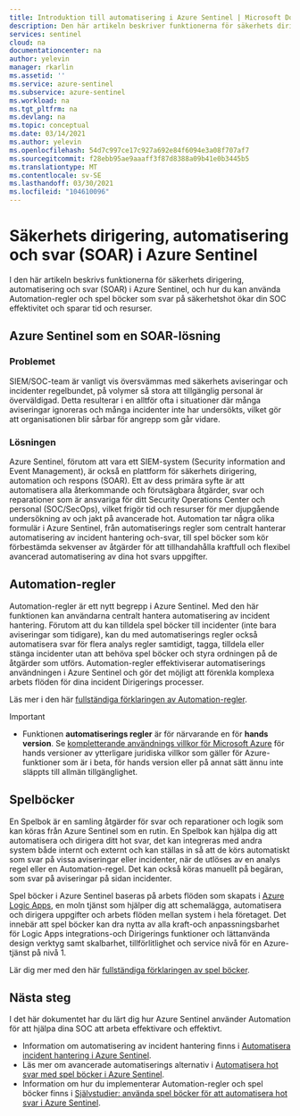 ```yaml
---
title: Introduktion till automatisering i Azure Sentinel | Microsoft Docs
description: Den här artikeln beskriver funktionerna för säkerhets dirigering, automatisering och svar (SOAR) i Azure Sentinel och beskriver dess SOAR-komponenter – Automation-regler och spel böcker.
services: sentinel
cloud: na
documentationcenter: na
author: yelevin
manager: rkarlin
ms.assetid: ''
ms.service: azure-sentinel
ms.subservice: azure-sentinel
ms.workload: na
ms.tgt_pltfrm: na
ms.devlang: na
ms.topic: conceptual
ms.date: 03/14/2021
ms.author: yelevin
ms.openlocfilehash: 54d7c997ce17c927a692e84f6094e3a08f707af7
ms.sourcegitcommit: f28ebb95ae9aaaff3f87d8388a09b41e0b3445b5
ms.translationtype: MT
ms.contentlocale: sv-SE
ms.lasthandoff: 03/30/2021
ms.locfileid: "104610096"
---
```

# <a name="security-orchestration-automation-and-response-soar-in-azure-sentinel"></a>Säkerhets dirigering, automatisering och svar (SOAR) i Azure Sentinel

I den här artikeln beskrivs funktionerna för säkerhets dirigering, automatisering och svar (SOAR) i Azure Sentinel, och hur du kan använda Automation-regler och spel böcker som svar på säkerhetshot ökar din SOC effektivitet och sparar tid och resurser.

## <a name="azure-sentinel-as-a-soar-solution"></a>Azure Sentinel som en SOAR-lösning

### <a name="the-problem"></a>Problemet

SIEM/SOC-team är vanligt vis översvämmas med säkerhets aviseringar och incidenter regelbundet, på volymer så stora att tillgänglig personal är överväldigad. Detta resulterar i en alltför ofta i situationer där många aviseringar ignoreras och många incidenter inte har undersökts, vilket gör att organisationen blir sårbar för angrepp som går vidare.

### <a name="the-solution"></a>Lösningen

Azure Sentinel, förutom att vara ett SIEM-system (Security information and Event Management), är också en plattform för säkerhets dirigering, automation och respons (SOAR). Ett av dess primära syfte är att automatisera alla återkommande och förutsägbara åtgärder, svar och reparationer som är ansvariga för ditt Security Operations Center och personal (SOC/SecOps), vilket frigör tid och resurser för mer djupgående undersökning av och jakt på avancerade hot. Automation tar några olika formulär i Azure Sentinel, från automatiserings regler som centralt hanterar automatisering av incident hantering och-svar, till spel böcker som kör förbestämda sekvenser av åtgärder för att tillhandahålla kraftfull och flexibel avancerad automatisering av dina hot svars uppgifter.

## <a name="automation-rules"></a>Automation-regler

Automation-regler är ett nytt begrepp i Azure Sentinel. Med den här funktionen kan användarna centralt hantera automatisering av incident hantering. Förutom att du kan tilldela spel böcker till incidenter (inte bara aviseringar som tidigare), kan du med automatiserings regler också automatisera svar för flera analys regler samtidigt, tagga, tilldela eller stänga incidenter utan att behöva spel böcker och styra ordningen på de åtgärder som utförs. Automation-regler effektiviserar automatiserings användningen i Azure Sentinel och gör det möjligt att förenkla komplexa arbets flöden för dina incident Dirigerings processer.

Läs mer i den här [fullständiga förklaringen av Automation-regler](automate-incident-handling-with-automation-rules.md).

> [!IMPORTANT]
>
> - Funktionen **automatiserings regler** är för närvarande en för **hands version**. Se [kompletterande användnings villkor för Microsoft Azure](https://azure.microsoft.com/support/legal/preview-supplemental-terms/) för hands versioner av ytterligare juridiska villkor som gäller för Azure-funktioner som är i beta, för hands version eller på annat sätt ännu inte släppts till allmän tillgänglighet.

## <a name="playbooks"></a>Spelböcker

En Spelbok är en samling åtgärder för svar och reparationer och logik som kan köras från Azure Sentinel som en rutin. En Spelbok kan hjälpa dig att automatisera och dirigera ditt hot svar, det kan integreras med andra system både internt och externt och kan ställas in så att de körs automatiskt som svar på vissa aviseringar eller incidenter, när de utlöses av en analys regel eller en Automation-regel. Det kan också köras manuellt på begäran, som svar på aviseringar på sidan incidenter.

Spel böcker i Azure Sentinel baseras på arbets flöden som skapats i [Azure Logic Apps](../logic-apps/logic-apps-overview.md), en moln tjänst som hjälper dig att schemalägga, automatisera och dirigera uppgifter och arbets flöden mellan system i hela företaget. Det innebär att spel böcker kan dra nytta av alla kraft-och anpassningsbarhet för Logic Apps integrations-och Dirigerings funktioner och lättanvända design verktyg samt skalbarhet, tillförlitlighet och service nivå för en Azure-tjänst på nivå 1.

Lär dig mer med den här [fullständiga förklaringen av spel böcker](automate-responses-with-playbooks.md).

## <a name="next-steps"></a>Nästa steg

I det här dokumentet har du lärt dig hur Azure Sentinel använder Automation för att hjälpa dina SOC att arbeta effektivare och effektivt.

- Information om automatisering av incident hantering finns i [Automatisera incident hantering i Azure Sentinel](automate-incident-handling-with-automation-rules.md).
- Läs mer om avancerade automatiserings alternativ i [Automatisera hot svar med spel böcker i Azure Sentinel](automate-responses-with-playbooks.md).
- Information om hur du implementerar Automation-regler och spel böcker finns i [Självstudier: använda spel böcker för att automatisera hot svar i Azure Sentinel](tutorial-respond-threats-playbook.md).
